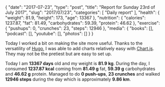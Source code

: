 {
    "date": "2017-07-23",
    "type": "post",
    "title": "Report for Sunday 23rd of July 2017",
    "slug": "2017\/07\/23",
    "categories": [
        "Daily report"
    ],
    "health": {
        "weight": 81.9,
        "height": 173,
        "age": 13367
    },
    "nutrition": {
        "calories": 1237.87,
        "fat": 81.49,
        "carbohydrates": 59.39,
        "protein": 46.62
    },
    "exercise": {
        "pushups": 0,
        "crunches": 23,
        "steps": 12946
    },
    "media": {
        "books": [],
        "podcast": [],
        "youtube": [],
        "photos": []
    }
}

Today I worked a bit on making the site more useful. Thanks to the versatility
of [Hugo](https://gohugo.io/), I was able to add charts relatively easy with
[Chart.js](http://www.chartjs.org/). They may not be the pretiest but are easy
to set up.


Today I am <strong>13367 days</strong> old and my weight is <strong>81.9 kg</strong>. During the day, I consumed <strong>1237.87 kcal</strong> coming from <strong>81.49 g</strong> fat, <strong>59.39 g</strong> carbohydrates and <strong>46.62 g</strong> protein. Managed to do <strong>0 push-ups</strong>, <strong>23 crunches</strong> and walked <strong>12946 steps</strong> during the day which is approximately <strong>9.86 km</strong>.